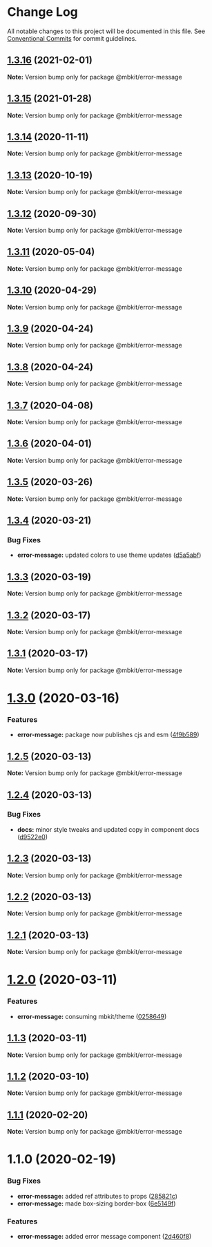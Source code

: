 # Change Log

All notable changes to this project will be documented in this file.
See [Conventional Commits](https://conventionalcommits.org) for commit guidelines.

## [1.3.16](https://github.com/mindbody/mbkit/compare/@mbkit/error-message@1.3.14...@mbkit/error-message@1.3.16) (2021-02-01)

**Note:** Version bump only for package @mbkit/error-message





## [1.3.15](https://github.com/mindbody/mbkit/compare/@mbkit/error-message@1.3.14...@mbkit/error-message@1.3.15) (2021-01-28)

**Note:** Version bump only for package @mbkit/error-message





## [1.3.14](https://github.com/mindbody/mbkit/compare/@mbkit/error-message@1.3.13...@mbkit/error-message@1.3.14) (2020-11-11)

**Note:** Version bump only for package @mbkit/error-message





## [1.3.13](https://github.com/mindbody/mbkit/compare/@mbkit/error-message@1.3.13...@mbkit/error-message@1.3.13) (2020-10-19)

**Note:** Version bump only for package @mbkit/error-message





## [1.3.12](https://github.com/mindbody/mbkit/compare/@mbkit/error-message@1.3.11...@mbkit/error-message@1.3.12) (2020-09-30)

**Note:** Version bump only for package @mbkit/error-message





## [1.3.11](https://github.com/mindbody/design-system/compare/@mbkit/error-message@1.3.10...@mbkit/error-message@1.3.11) (2020-05-04)

**Note:** Version bump only for package @mbkit/error-message





## [1.3.10](https://github.com/mindbody/design-system/compare/@mbkit/error-message@1.3.9...@mbkit/error-message@1.3.10) (2020-04-29)

**Note:** Version bump only for package @mbkit/error-message





## [1.3.9](https://github.com/mindbody/design-system/compare/@mbkit/error-message@1.3.7...@mbkit/error-message@1.3.9) (2020-04-24)

**Note:** Version bump only for package @mbkit/error-message





## [1.3.8](https://github.com/mindbody/design-system/compare/@mbkit/error-message@1.3.7...@mbkit/error-message@1.3.8) (2020-04-24)

**Note:** Version bump only for package @mbkit/error-message





## [1.3.7](https://github.com/mindbody/mbkit/compare/@mbkit/error-message@1.3.6...@mbkit/error-message@1.3.7) (2020-04-08)

**Note:** Version bump only for package @mbkit/error-message





## [1.3.6](https://github.com/mindbody/design-system/compare/@mbkit/error-message@1.3.5...@mbkit/error-message@1.3.6) (2020-04-01)

**Note:** Version bump only for package @mbkit/error-message





## [1.3.5](https://github.com/mindbody/design-system/compare/@mbkit/error-message@1.3.4...@mbkit/error-message@1.3.5) (2020-03-26)

**Note:** Version bump only for package @mbkit/error-message





## [1.3.4](https://github.com/mindbody/design-system/compare/@mbkit/error-message@1.3.3...@mbkit/error-message@1.3.4) (2020-03-21)


### Bug Fixes

* **error-message:** updated colors to use theme updates ([d5a5abf](https://github.com/mindbody/design-system/commit/d5a5abf05d3c62052128a52f0399926eabff0588))





## [1.3.3](https://github.com/mindbody/design-system/compare/@mbkit/error-message@1.3.2...@mbkit/error-message@1.3.3) (2020-03-19)

**Note:** Version bump only for package @mbkit/error-message





## [1.3.2](https://github.com/mindbody/mbkit/compare/@mbkit/error-message@1.3.1...@mbkit/error-message@1.3.2) (2020-03-17)

**Note:** Version bump only for package @mbkit/error-message





## [1.3.1](https://github.com/mindbody/design-system/compare/@mbkit/error-message@1.3.0...@mbkit/error-message@1.3.1) (2020-03-17)

**Note:** Version bump only for package @mbkit/error-message





# [1.3.0](https://github.com/mindbody/design-system/compare/@mbkit/error-message@1.2.5...@mbkit/error-message@1.3.0) (2020-03-16)


### Features

* **error-message:** package now publishes cjs and esm ([4f9b589](https://github.com/mindbody/design-system/commit/4f9b589453595de1368fc335bb0b31f83b3eace2))





## [1.2.5](https://github.com/mindbody/design-system/compare/@mbkit/error-message@1.2.4...@mbkit/error-message@1.2.5) (2020-03-13)

**Note:** Version bump only for package @mbkit/error-message





## [1.2.4](https://github.com/mindbody/design-system/compare/@mbkit/error-message@1.2.3...@mbkit/error-message@1.2.4) (2020-03-13)


### Bug Fixes

* **docs:** minor style tweaks and updated copy in component docs ([d9522e0](https://github.com/mindbody/design-system/commit/d9522e0f1470800e3103793208e24a84739a5888))





## [1.2.3](https://github.com/mindbody/design-system/compare/@mbkit/error-message@1.2.2...@mbkit/error-message@1.2.3) (2020-03-13)

**Note:** Version bump only for package @mbkit/error-message





## [1.2.2](https://github.com/mindbody/design-system/compare/@mbkit/error-message@1.2.1...@mbkit/error-message@1.2.2) (2020-03-13)

**Note:** Version bump only for package @mbkit/error-message





## [1.2.1](https://github.com/mindbody/design-system/compare/@mbkit/error-message@1.2.0...@mbkit/error-message@1.2.1) (2020-03-13)

**Note:** Version bump only for package @mbkit/error-message





# [1.2.0](https://github.com/mindbody/design-system/compare/@mbkit/error-message@1.1.3...@mbkit/error-message@1.2.0) (2020-03-11)


### Features

* **error-message:** consuming mbkit/theme ([0258649](https://github.com/mindbody/design-system/commit/02586497eba6685828aebe26914af6a0d381c7a5))





## [1.1.3](https://github.com/mindbody/design-system/compare/@mbkit/error-message@1.1.2...@mbkit/error-message@1.1.3) (2020-03-11)

**Note:** Version bump only for package @mbkit/error-message





## [1.1.2](https://github.com/mindbody/design-system/compare/@mbkit/error-message@1.1.1...@mbkit/error-message@1.1.2) (2020-03-10)

**Note:** Version bump only for package @mbkit/error-message





## [1.1.1](https://github.com/mindbody/design-system/compare/@mbkit/error-message@1.1.0...@mbkit/error-message@1.1.1) (2020-02-20)

**Note:** Version bump only for package @mbkit/error-message





# 1.1.0 (2020-02-19)


### Bug Fixes

* **error-message:** added ref attributes to props ([285821c](https://github.com/mindbody/design-system/commit/285821c86d037bbaa4c0a61936aacd3e889b649c))
* **error-message:** made box-sizing border-box ([6e5149f](https://github.com/mindbody/design-system/commit/6e5149f5477425816f570e7cb5a530f72df29793))


### Features

* **error-message:** added error message component ([2d460f8](https://github.com/mindbody/design-system/commit/2d460f8c1f132024bd3bd5444e1cdcdf9ce79ed5))
